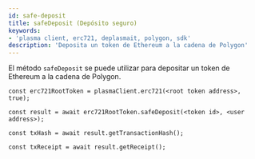 ```yaml
---
id: safe-deposit
title: safeDeposit (Depósito seguro)
keywords:
- 'plasma client, erc721, deplasmait, polygon, sdk'
description: 'Deposita un token de Ethereum a la cadena de Polygon'
---
```


El método `safeDeposit` se puede utilizar para depositar un token de Ethereum a la cadena de Polygon.

```
const erc721RootToken = plasmaClient.erc721(<root token address>, true);

const result = await erc721RootToken.safeDeposit(<token id>, <user address>);

const txHash = await result.getTransactionHash();

const txReceipt = await result.getReceipt();

```
